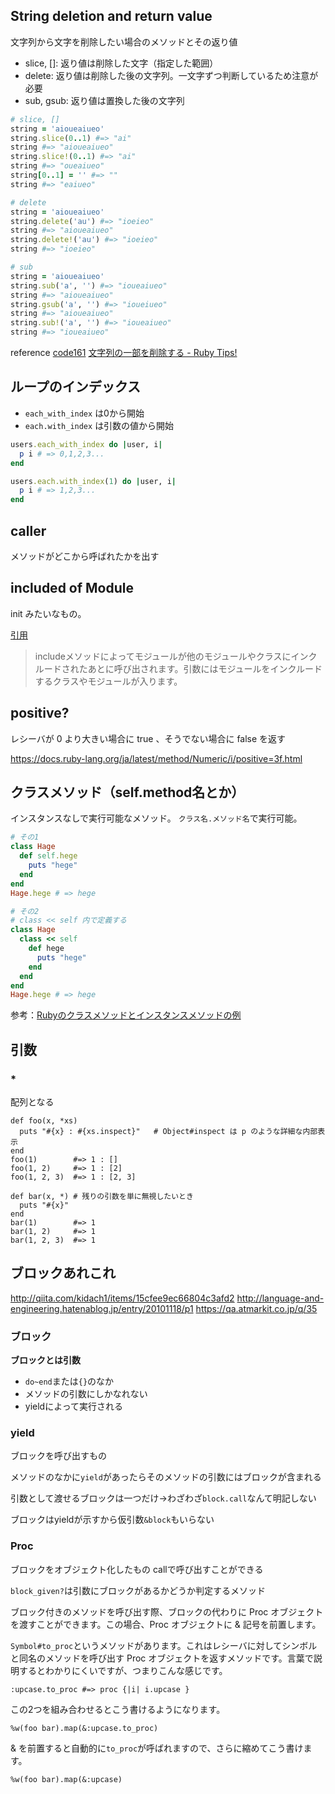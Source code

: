 ## String deletion and return value
文字列から文字を削除したい場合のメソッドとその返り値

- slice, []: 返り値は削除した文字（指定した範囲）
- delete: 返り値は削除した後の文字列。一文字ずつ判断しているため注意が必要
- sub, gsub: 返り値は置換した後の文字列

```ruby
# slice, []
string = 'aioueaiueo'
string.slice(0..1) #=> "ai"
string #=> "aioueaiueo"
string.slice!(0..1) #=> "ai"
string #=> "oueaiueo"
string[0..1] = '' #=> ""
string #=> "eaiueo"

# delete
string = 'aioueaiueo'
string.delete('au') #=> "ioeieo"
string #=> "aioueaiueo"
string.delete!('au') #=> "ioeieo"
string #=> "ioeieo"

# sub
string = 'aioueaiueo'
string.sub('a', '') #=> "ioueaiueo"
string #=> "aioueaiueo"
string.gsub('a', '') #=> "ioueiueo"
string #=> "aioueaiueo"
string.sub!('a', '') #=> "ioueaiueo"
string #=> "ioueaiueo"
```

reference
[code161](http://doc.code161.com/ruby/string-delete-method/)
[文字列の一部を削除する - Ruby Tips!](http://rubytips86.hatenablog.com/entry/2014/03/20/155851)

## ループのインデックス
- `each_with_index` は0から開始
- `each.with_index` は引数の値から開始

```ruby
users.each_with_index do |user, i|
  p i # => 0,1,2,3...
end

users.each.with_index(1) do |user, i|
  p i # => 1,2,3...
end
```


## caller
メソッドがどこから呼ばれたかを出す

## included of Module
init みたいなもの。

[引用](https://ref.xaio.jp/ruby/classes/module/included)

>includeメソッドによってモジュールが他のモジュールやクラスにインクルードされたあとに呼び出されます。引数にはモジュールをインクルードするクラスやモジュールが入ります。


## positive?
レシーバが 0 より大きい場合に true 、そうでない場合に false を返す

https://docs.ruby-lang.org/ja/latest/method/Numeric/i/positive=3f.html

## クラスメソッド（self.method名とか）
インスタンスなしで実行可能なメソッド。
`クラス名.メソッド名`で実行可能。

```ruby
# その1
class Hage
  def self.hege
    puts "hege"
  end
end
Hage.hege # => hege

# その2
# class << self 内で定義する
class Hage
  class << self
    def hege
      puts "hege"
    end
  end
end
Hage.hege # => hege
```

参考：[Rubyのクラスメソッドとインスタンスメソッドの例](https://qiita.com/tbpgr/items/56eb65c0ea5882abbb07)

## 引数
### *
配列となる
```
def foo(x, *xs)
  puts "#{x} : #{xs.inspect}"   # Object#inspect は p のような詳細な内部表示
end
foo(1)        #=> 1 : []
foo(1, 2)     #=> 1 : [2]
foo(1, 2, 3)  #=> 1 : [2, 3]

def bar(x, *) # 残りの引数を単に無視したいとき
  puts "#{x}"
end
bar(1)        #=> 1
bar(1, 2)     #=> 1
bar(1, 2, 3)  #=> 1
```


## ブロックあれこれ
http://qiita.com/kidach1/items/15cfee9ec66804c3afd2
http://language-and-engineering.hatenablog.jp/entry/20101118/p1
https://qa.atmarkit.co.jp/q/35

### ブロック
**ブロックとは引数**

- `do~end`または`{}`のなか
- メソッドの引数にしかなれない
- yieldによって実行される

### yield
ブロックを呼び出すもの

メソッドのなかに`yield`があったらそのメソッドの引数にはブロックが含まれる

引数として渡せるブロックは一つだけ→わざわざ`block.call`なんて明記しない

ブロックはyieldが示すから仮引数`&block`もいらない

### Proc
ブロックをオブジェクト化したもの
callで呼び出すことができる

`block_given?`は引数にブロックがあるかどうか判定するメソッド

ブロック付きのメソッドを呼び出す際、ブロックの代わりに Proc オブジェクトを渡すことができます。この場合、Proc オブジェクトに & 記号を前置します。


`Symbol#to_proc`というメソッドがあります。これはレシーバに対してシンボルと同名のメソッドを呼び出す Proc オブジェクトを返すメソッドです。言葉で説明するとわかりにくいですが、つまりこんな感じです。

```
:upcase.to_proc #=> proc {|i| i.upcase }
```

この2つを組み合わせるとこう書けるようになります。

```
%w(foo bar).map(&:upcase.to_proc)
```

& を前置すると自動的に`to_proc`が呼ばれますので、さらに縮めてこう書けます。

```
%w(foo bar).map(&:upcase)
```

